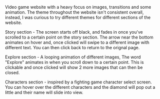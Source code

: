 Video game website with a heavy focus on images, transitions and some animation. The theme throughout the website isn't consistent overall, instead, I was curious to try different themes for different sections of the website.

Story section - The screen starts off black, and fades in once you've scrolled to a certain point on the story section. The arrow near the bottom animates on hover and, once clicked will swipe to a different image with different text. You can then click back to return to the orignal page.

Explore section - A looping animation of different images, The word "Explore" animates in when you scroll down to a certain point. This is clickable and once clicked will show 2 more images that can then be closed.

Characters section - inspired by a fighting game character select screen. You can hover over the different characters and the diamond will pop out a little and their name will slide into view.

